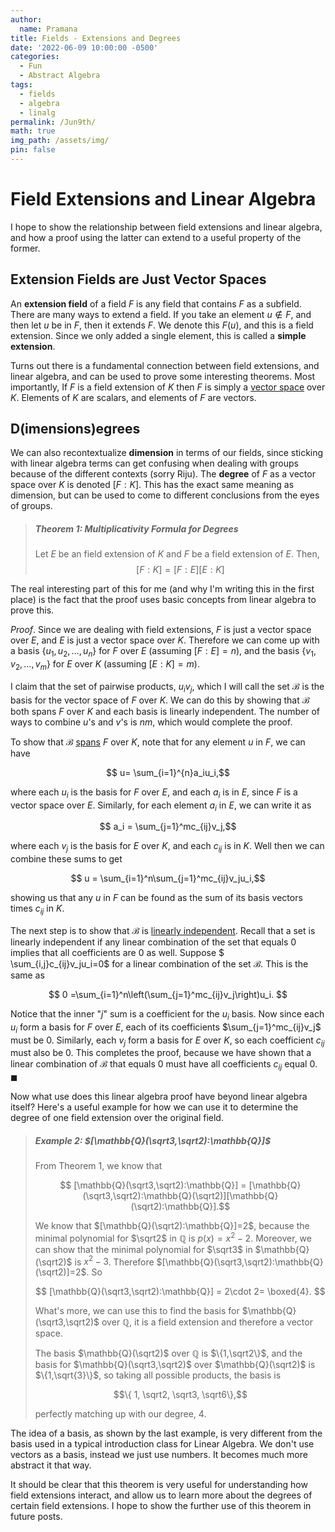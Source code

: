 ```yaml
---
author:
  name: Pramana
title: Fields - Extensions and Degrees
date: '2022-06-09 10:00:00 -0500'
categories:
  - Fun
  - Abstract Algebra
tags:
  - fields
  - algebra
  - linalg
permalink: /Jun9th/
math: true
img_path: /assets/img/
pin: false
---
```


# Field Extensions and Linear Algebra

I hope to show the relationship between field extensions and linear
algebra, and how a proof using the latter can extend to a
useful property of the former.

## Extension Fields are Just Vector Spaces

An **extension field** of a field $F$ is any field that contains $F$
as a subfield. There are many ways to extend a field. If you take
an element $u \notin F$, and then let $u$ be in $F$,
then it extends $F$. We denote this $F(u)$, and this is a field
extension. Since we only added a single element,
this is called a **simple extension**.

Turns out there is a fundamental connection between field extensions,
and linear algebra, and can be used to prove some interesting theorems.
Most importantly,
If $F$ is a field extension of $K$ then $F$ is simply
a [vector space](https://en.wikipedia.org/wiki/Vector_space) over $K$.
Elements of $K$ are scalars, and elements of $F$ are vectors.

## D(imensions)egrees

We can also recontextualize **dimension** in terms of our fields, since
sticking with linear algebra terms can get confusing when dealing with
groups because of the different contexts (sorry Riju).
The **degree** of $F$ as a vector space over $K$
is denoted $[F:K]$. This has the exact same meaning as dimension,
but can be used to come to different conclusions from the eyes of groups.

> ##### Theorem 1: Multiplicativity Formula for Degrees
>
> Let $E$ be an field extension of $K$ and $F$
> be a field extension of $E$. Then, $$[F:K] = [F:E][E:K]$$

The real interesting part of this for me (and why I'm writing this
in the first place) is the fact that the proof uses basic concepts
from linear algebra to prove this.

_Proof_.
Since we are dealing with field extensions, $F$ is just a vector space
over $E$, and $E$ is just a vector space over $K$.
Therefore we can come up with a basis $\{u_1, u_2, \dots, u_n\}$ for
$F$ over $E$ (assuming $[F:E]=n$), and the basis
$\{v_1,v_2,\dots,v_m\}$ for $E$ over $K$ (assuming $[E:K]=m$).

I claim that the set of pairwise products, $u_iv_j$, which
I will call the set $\mathcal{B}$ is the basis for
the vector space of $F$ over $K$. We can do this by showing that
$\mathcal{B}$ both spans $F$ over $K$ and each basis is linearly
independent. The number of ways to
combine $u$'s and $v$'s is $nm$, which would complete the proof.

To show that $\mathcal{B}$ [spans](https://en.wikipedia.org/wiki/Linear_span) $F$ over $K$, note that for any element $u$
in $F$, we can have

$$ u= \sum_{i=1}^{n}a_iu_i,$$

where each $u_i$ is the basis for $F$ over $E$, and each $a_i$ is
in $E$, since $F$ is a vector space over $E$. Similarly,
for each element $a_i$ in $E$, we can write it as

$$ a_i = \sum_{j=1}^mc_{ij}v_j,$$

where each $v_j$ is the basis for $E$ over $K$, and each $c_{ij}$ is
in $K$. Well then we can combine these sums to get

$$ u = \sum_{i=1}^n\sum_{j=1}^mc_{ij}v_ju_i,$$

showing us that any $u$ in $F$ can be found as the sum of its basis vectors
times $c_{ij}$ in $K$.

The next step is to show that $\mathcal{B}$ is [linearly independent](https://en.wikipedia.org/wiki/Linear_independence).
Recall that a set is linearly independent if any linear combination of
the set that equals $0$ implies that all coefficients are $0$ as well.
Suppose $ \sum_{i,j}c_{ij}v_ju_i=0$ for a linear combination of
the set $\mathcal{B}$. This is the same as

$$ 0 =\sum_{i=1}^n\left(\sum_{j=1}^mc_{ij}v_j\right)u_i. $$

Notice that the inner "$j$" sum is a coefficient for the $u_i$ basis.
Now since each $u_i$ form a basis for $F$ over $E$, each of its
coefficients $\sum_{j=1}^mc_{ij}v_j$ must be $0$. Similarly, each $v_j$
form a basis for $E$ over $K$, so each coefficient $c_{ij}$
must also be $0$. This completes the proof, because we have shown that
a linear combination of $\mathcal{B}$ that equals $0$ must have all
coefficients $c_{ij}$ equal $0$.
$\blacksquare$

Now what use does this linear algebra proof have beyond linear algebra
itself? Here's a useful example for how we can use it to determine the
degree of one field extension over the original field.

> ##### Example 2: $[\mathbb{Q}(\sqrt3,\sqrt2):\mathbb{Q}]$
>
> From Theorem 1, we know that
>
> $$ [\mathbb{Q}(\sqrt3,\sqrt2):\mathbb{Q}] = [\mathbb{Q}(\sqrt3,\sqrt2):\mathbb{Q}(\sqrt2)][\mathbb{Q}(\sqrt2):\mathbb{Q}].$$
>
> We know that $[\mathbb{Q}(\sqrt2):\mathbb{Q}]=2$, because the minimal
> polynomial for $\sqrt2$ in $\mathbb{Q}$ is $p(x)=x^2-2$. Moreover, we
> can show that the minimal polynomial for $\sqrt3$ in $\mathbb{Q}(\sqrt2)$
> is $x^2-3$. Therefore $[\mathbb{Q}(\sqrt3,\sqrt2):\mathbb{Q}(\sqrt2)]=2$.
> So
>
> $$ [\mathbb{Q}(\sqrt3,\sqrt2):\mathbb{Q}] = 2\cdot 2= \boxed{4}. $$
>
> What's more, we can use this to find the basis for
> $\mathbb{Q}(\sqrt3,\sqrt2)$ over $\mathbb{Q}$, it is a field extension and therefore a vector space.
>
> The basis $\mathbb{Q}(\sqrt2)$ over $\mathbb{Q}$ is $\{1,\sqrt2\}$,
> and the basis for $\mathbb{Q}(\sqrt3,\sqrt2)$ over $\mathbb{Q}(\sqrt2)$
> is $\{1,\sqrt{3}\}$, so taking all possible products, the basis is
>
> $$\{ 1, \sqrt2, \sqrt3, \sqrt6\},$$
>
> perfectly matching up with our degree, $4$.

The idea of a basis, as shown by the last example, is very different
from the basis used in a typical introduction class for Linear Algebra.
We don't use vectors as a basis, instead we just use numbers. It
becomes much more abstract it that way.

It should be clear that this theorem is very useful for understanding
how field extensions interact, and allow us to learn more about
the degrees of certain field extensions. I hope to show
the further use of this theorem in future posts.